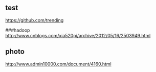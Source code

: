 ## test
https://github.com/trending

###hadoop
http://www.cnblogs.com/xia520pi/archive/2012/05/16/2503949.html

## photo
http://www.admin10000.com/document/4160.html
